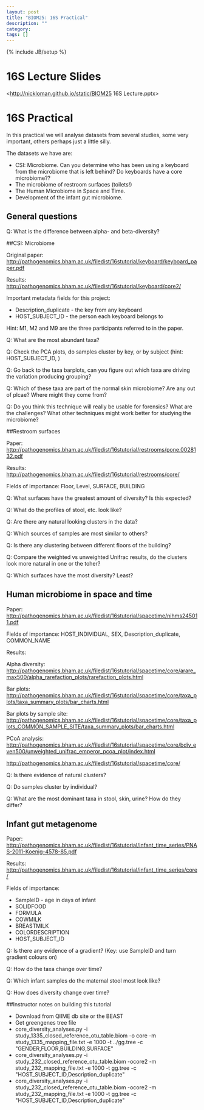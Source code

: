 ```yaml
---
layout: post
title: "BIOM25: 16S Practical"
description: ""
category: 
tags: []
---
```

{% include JB/setup %}

# 16S Lecture Slides #

<http://nickloman.github.io/static/BIOM25 16S Lecture.pptx>

# 16S Practical #
	
In this practical we will analyse datasets from several studies, some very important, others perhaps just a little silly.

The datasets we have are:
*  CSI: Microbiome. Can you determine who has been using a keyboard from the microbiome that is left behind? Do keyboards have a core microbiome??
*  The microbiome of restroom surfaces (toilets!)
*  The Human Microbiome in Space and Time.
*  Development of the infant gut microbiome.

## General questions

Q: What is the difference between alpha- and beta-diversity?

##CSI: Microbiome

Original paper: <http://pathogenomics.bham.ac.uk/filedist/16stutorial/keyboard/keyboard_paper.pdf>

Results: <http://pathogenomics.bham.ac.uk/filedist/16stutorial/keyboard/core2/>

Important metadata fields for this project:
*  Description_duplicate - the key from any keyboard
*  HOST_SUBJECT_ID - the person each keyboard belongs to

Hint: M1, M2 and M9 are the three participants referred to in the paper.

Q: What are the most abundant taxa?

Q: Check the PCA plots, do samples cluster by key, or by subject (hint: HOST_SUBJECT_ID, )

Q: Go back to the taxa barplots, can you figure out which taxa are driving the variation producing grouping?

Q: Which of these taxa are part of the normal skin microbiome? Are any out of plcae? Where might they come from?

Q: Do you think this technique will really be usable for forensics? What are the challenges? What other techniques might work better for studying the microbiome?

##Restroom surfaces

Paper: <http://pathogenomics.bham.ac.uk/filedist/16stutorial/restrooms/pone.0028132.pdf>

Results: <http://pathogenomics.bham.ac.uk/filedist/16stutorial/restrooms/core/>

Fields of importance: Floor, Level, SURFACE, BUILDING

Q: What surfaces have the greatest amount of diversity? Is this expected?

Q: What do the profiles of stool, etc. look like?

Q: Are there any natural looking clusters in the data?

Q: Which sources of samples are most similar to others?

Q: Is there any clustering between different floors of the building?

Q: Compare the weighted vs unweighted Unifrac results, do the clusters look more natural in one or the toher?

Q: Which surfaces have the most diversity? Least?

## Human microbiome in space and time

Paper: <http://pathogenomics.bham.ac.uk/filedist/16stutorial/spacetime/nihms245011.pdf>

Fields of importance: HOST_INDIVIDUAL, SEX, Description_duplicate, COMMON_NAME

Results: 

Alpha diversity: <http://pathogenomics.bham.ac.uk/filedist/16stutorial/spacetime/core/arare_max500/alpha_rarefaction_plots/rarefaction_plots.html>

Bar plots: <http://pathogenomics.bham.ac.uk/filedist/16stutorial/spacetime/core/taxa_plots/taxa_summary_plots/bar_charts.html>

Bar plots by sample site: <http://pathogenomics.bham.ac.uk/filedist/16stutorial/spacetime/core/taxa_plots_COMMON_SAMPLE_SITE/taxa_summary_plots/bar_charts.html>

PCoA analysis: <http://pathogenomics.bham.ac.uk/filedist/16stutorial/spacetime/core/bdiv_even500/unweighted_unifrac_emperor_pcoa_plot/index.html>

<http://pathogenomics.bham.ac.uk/filedist/16stutorial/spacetime/core/>

Q: Is there evidence of natural clusters?

Q: Do samples cluster by individual?

Q: What are the most dominant taxa in stool, skin, urine? How do they differ?

## Infant gut metagenome

Paper: <http://pathogenomics.bham.ac.uk/filedist/16stutorial/infant_time_series/PNAS-2011-Koenig-4578-85.pdf>

Results: <http://pathogenomics.bham.ac.uk/filedist/16stutorial/infant_time_series/core/>

Fields of importance:
*  SampleID  - age in days of infant
*  SOLIDFOOD
*  FORMULA
*  COWMILK
*  BREASTMILK
*  COLORDESCRIPTION
*  HOST_SUBJECT_ID

Q: Is there any evidence of a gradient? (Key: use SampleID and turn gradient colours on)

Q: How do the taxa change over time?

Q: Which infant samples do the maternal stool most look like?

Q: How does diversity change over time?


##Instructor notes on building this tutorial

* Download from QIIME db site or the BEAST
* Get greengenes tree file
* core_diversity_analyses.py -i study_1335_closed_reference_otu_table.biom -o core -m study_1335_mapping_file.txt -e 1000 -t ../gg.tree -c "GENDER,FLOOR,BUILDING,SURFACE"
* core_diversity_analyses.py -i study_232_closed_reference_otu_table.biom -ocore2 -m study_232_mapping_file.txt -e 1000 -t gg.tree -c "HOST_SUBJECT_ID,Description_duplicate"
* core_diversity_analyses.py -i study_232_closed_reference_otu_table.biom -ocore2 -m study_232_mapping_file.txt -e 1000 -t gg.tree -c "HOST_SUBJECT_ID,Description_duplicate"

